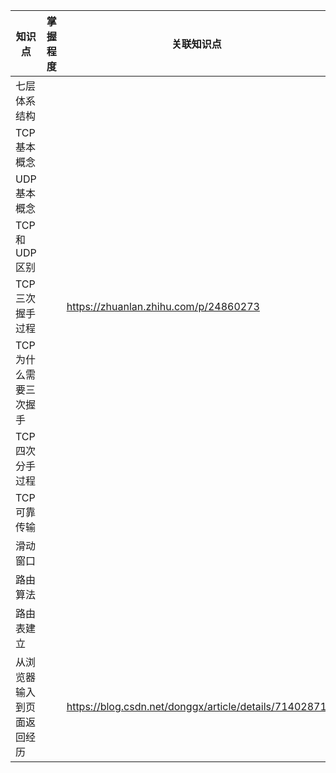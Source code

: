 | 知识点           | 掌握程度 | 关联知识点                                                 |
| ------------- | ---- | ----------------------------------------------------- |
| 七层体系结构        |      |                                                       |
| TCP基本概念       |      |                                                       |
| UDP基本概念       |      |                                                       |
| TCP和UDP区别     |      |                                                       |
| TCP三次握手过程     |      | https://zhuanlan.zhihu.com/p/24860273                 |
| TCP为什么需要三次握手  |      |                                                       |
| TCP四次分手过程     |      |                                                       |
| TCP可靠传输       |      |                                                       |
| 滑动窗口          |      |                                                       |
| 路由算法          |      |                                                       |
| 路由表建立         |      |                                                       |
| 从浏览器输入到页面返回经历 |      | https://blog.csdn.net/donggx/article/details/71402871 |
